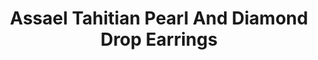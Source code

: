 ---
title: Assael Tahitian Pearl And Diamond Drop Earrings
description: |
  Beautifully balanced, these statement earrings create light play between brilliant white Diamonds and velvety grey Tahitian Pearls.
specs: |
  13.1mm Tahitian Pearls and 13.9 - 16.1 mm Tahitian Pearl Drops with 2.28 carats of Diamonds set in 18K White Gold.
images:
  - assael-tahitian-pearl-and-diamond-drop-earrings.png
category: Classic Assael
tags:
  - earrings
---
